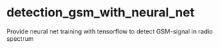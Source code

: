 # detection_gsm_with_neural_net
Provide neural net training  with tensorflow to detect GSM-signal in radio spectrum
